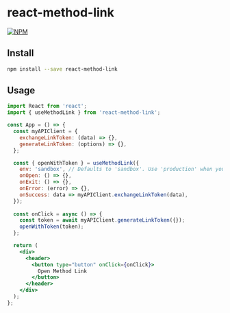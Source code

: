 # react-method-link

[![NPM](https://img.shields.io/npm/v/react-method-link.svg)](https://www.npmjs.com/package/react-method-link)

## Install

```bash
npm install --save react-method-link
```

## Usage

```jsx
import React from 'react';
import { useMethodLink } from 'react-method-link';

const App = () => {
  const myAPIClient = {
    exchangeLinkToken: (data) => {},
    generateLinkToken: (options) => {},
  };

  const { openWithToken } = useMethodLink({
    env: 'sandbox', // Defaults to 'sandbox'. Use 'production' when you're ready to go live.
    onOpen: () => {},
    onExit: () => {},
    onError: (error) => {},
    onSuccess: data => myAPIClient.exchangeLinkToken(data),
  });
  
  const onClick = async () => {
    const token = await myAPIClient.generateLinkToken({});
    openWithToken(token);
  };

  return (
    <div>
      <header>
        <button type="button" onClick={onClick}>
          Open Method Link
        </button>
      </header>
    </div>
  );
};
```
